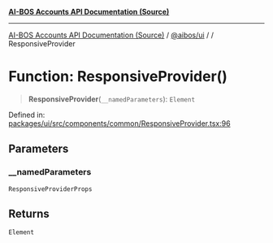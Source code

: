 [**AI-BOS Accounts API Documentation (Source)**](../../../README.md)

***

[AI-BOS Accounts API Documentation (Source)](../../../README.md) / [@aibos/ui](../README.md) / [](../README.md) / ResponsiveProvider

# Function: ResponsiveProvider()

> **ResponsiveProvider**(`__namedParameters`): `Element`

Defined in: [packages/ui/src/components/common/ResponsiveProvider.tsx:96](https://github.com/pohlai88/accounts/blob/48103fb36d28b2b9bfb33472b6de2f719773cde9/packages/ui/src/components/common/ResponsiveProvider.tsx#L96)

## Parameters

### \_\_namedParameters

`ResponsiveProviderProps`

## Returns

`Element`
